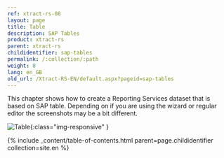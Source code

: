 ```yaml
---
ref: xtract-rs-08
layout: page
title: Table
description: SAP Tables
product: xtract-rs
parent: xtract-rs
childidentifier: sap-tables
permalink: /:collection/:path
weight: 8
lang: en_GB
old_url: /Xtract-RS-EN/default.aspx?pageid=sap-tables
---
```


This chapter shows how to create a Reporting Services dataset that is based on SAP table. Depending on if you are using the wizard or regular editor the screenshots may be a bit different.

![Table](/img/content/Table.png){:class="img-responsive" }

{% include _content/table-of-contents.html parent=page.childidentifier collection=site.en %}